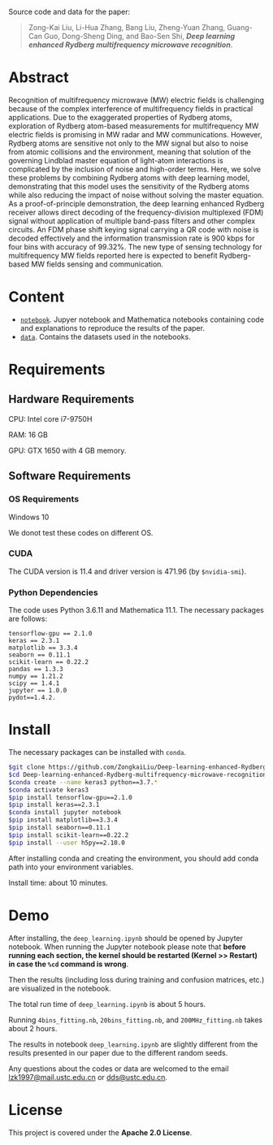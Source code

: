 Source code and data for the paper:

> Zong-Kai Liu, Li-Hua Zhang, Bang Liu, Zheng-Yuan Zhang, Guang-Can Guo, Dong-Sheng Ding, and Bao-Sen Shi, ***Deep learning enhanced Rydberg multifrequency microwave recognition***.


# Abstract
Recognition of multifrequency microwave (MW) electric fields is challenging because of the complex interference of multifrequency fields in practical applications. Due to the exaggerated properties of Rydberg atoms, exploration of Rydberg atom-based measurements for multifrequency MW electric fields is promising in MW radar and MW communications. However, Rydberg atoms are sensitive not only to the MW signal but also to noise from atomic collisions and the environment, meaning that solution of the governing Lindblad master equation of light-atom interactions is complicated by the inclusion of noise and high-order terms. Here, we solve these problems by combining Rydberg atoms with deep learning model, demonstrating that this model uses the sensitivity of the Rydberg atoms while also reducing the impact of noise without solving the master equation. As a proof-of-principle demonstration, the deep learning enhanced Rydberg receiver allows direct decoding of the frequency-division multiplexed (FDM) signal without application of multiple band-pass filters and other complex circuits. An FDM phase shift keying signal carrying a QR code with noise is decoded effectively and the information transmission rate is 900 kbps for four bins with accuracy of 99.32%. The new type of sensing technology for multifrequency MW fields reported here is expected to benefit Rydberg-based MW fields sensing and communication.

# Content

- [`notebook`](./notebook). Jupyer notebook and Mathematica notebooks containing code and explanations to reproduce the results of the paper.
- [`data`](./data). Contains the datasets used in the notebooks.


# Requirements

## Hardware Requirements
CPU: Intel core i7-9750H

RAM: 16 GB

GPU: GTX 1650 with 4 GB memory.

## Software Requirements

### OS Requirements
Windows 10

We donot test these codes on different OS.

### CUDA

The CUDA version is 11.4 and driver version is 471.96 (by ```$nvidia-smi```).

### Python Dependencies
The code uses Python 3.6.11 and Mathematica 11.1. The necessary packages are follows:
```
tensorflow-gpu == 2.1.0
keras == 2.3.1
matplotlib == 3.3.4
seaborn == 0.11.1
scikit-learn == 0.22.2
pandas == 1.3.3
numpy == 1.21.2
scipy == 1.4.1
jupyter == 1.0.0
pydot==1.4.2.
```

# Install
The necessary packages can be installed with `conda`. 

```bash
$git clone https://github.com/ZongkaiLiu/Deep-learning-enhanced-Rydberg-multifrequency-microwave-recognition.git
$cd Deep-learning-enhanced-Rydberg-multifrequency-microwave-recognition
$conda create --name keras3 python==3.7.*
$conda activate keras3
$pip install tensorflow-gpu==2.1.0
$pip install keras==2.3.1
$conda install jupyter notebook
$pip install matplotlib==3.3.4
$pip install seaborn==0.11.1
$pip install scikit-learn==0.22.2
$pip install --user h5py==2.10.0
```
After installing conda and creating the environment, you should add conda path into your environment variables.

Install time: about 10 minutes.

# Demo
After installing, the `deep_learning.ipynb` should be opened by Jupyter notebook.  When running the Jupyter notebook please note that **before running each section, the kernel should be restarted (Kernel >> Restart) in case the `%cd` command is wrong**.

Then the results (including loss during training and confusion matrices, etc.) are visualized in the notebook.

The total run time of `deep_learning.ipynb` is about 5 hours.

Running `4bins_fitting.nb`, `20bins_fitting.nb`, and `200MHz_fitting.nb` takes about 2 hours.

The results in notebook `deep_learning.ipynb` are slightly different from the results presented in our paper due to the different random seeds.

Any questions about the codes or data are welcomed to the email lzk1997@mail.ustc.edu.cn or dds@ustc.edu.cn.

# License
This project is covered under the **Apache 2.0 License**.
